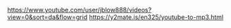 https://www.youtube.com/user/jblow888/videos?view=0&sort=da&flow=grid
https://y2mate.is/en325/youtube-to-mp3.html
